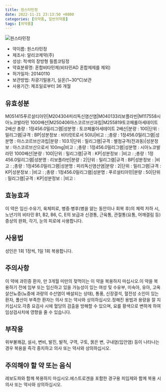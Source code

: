 ```yaml
---
title: 원스타민정
date: 2022-11-21 23:13:50 +0800
categories: [의약품, 일반의약품]
tags: [의약품]
---
```

![원스타민정](https://nedrug.mfds.go.kr/pbp/cmn/itemImageDownload/148232714538600047)

- 약이름: 원스타민정
- 제조사: 알리코제약(주)
- 성상: 적색의 장방형 필름코팅정
- 약효분류명: 혼합비타민제(비타민AD 혼합제제를 제외)
- 허가일자: 20140110
- 보관방법: 차광기밀용기, 실온(1~30℃)보관
- 사용기간: 제조일로부터 36 개월
## 유효성분
M051415푸르설티아민|M204304피리독신염산염|M040133리보플라빈|M117558시아노코발라민 1000배산|M250406아스코르브산과립|M255819토코페롤아세테이트 2배산
총량 : 1정456.0밀리그램|성분명 : 토코페롤아세테이트 2배산|분량 : 100|단위 : 밀리그램|규격 : BP|성분정보 : 비타민E로서 50IU|비고 : ;총량 : 1정456.0밀리그램|성분명 : 아스코르브산과립|분량 : 103.1|단위 : 밀리그램|규격 : 별첨규격(전과동)|성분정보 : 아스코르브산으로서 100mg|비고 : ;총량 : 1정456.0밀리그램|성분명 : 시아노코발라민 1000배산|분량 : 100|단위 : 밀리그램|규격 : KP|성분정보 : |비고 : ;총량 : 1정456.0밀리그램|성분명 : 리보플라빈|분량 : 2|단위 : 밀리그램|규격 : BP|성분정보 : |비고 : ;총량 : 1정456.0밀리그램|성분명 : 피리독신염산염|분량 : 2|단위 : 밀리그램|규격 : KP|성분정보 : |비고 : ;총량 : 1정456.0밀리그램|성분명 : 푸르설티아민|분량 : 50|단위 : 밀리그램|규격 : KP|성분정보 : |비고 :
## 효능효과
이 약은 임신∙수유기, 육체피로, 병중∙병후(병을 앓는 동안이나 회복 후)의 체력 저하 시, 노년기의 비타민 B1, B2, B6, C, E의 보급과 신경통, 근육통, 관절통(요통, 어깨결림 등) 증상의 완화, 각기, 눈의 피로에 사용합니다.
## 사용법
성인은 1회 1정씩, 1일 1회 복용합니다.
## 주의사항
이 약에 과민증 환자, 만 3개월 미만의 젖먹이는 이 약을 복용하지 마십시오.이 약을 복용하기 전에 임부 또는 임신하고 있을 가능성이 있는 여성 및 수유부, 미숙아, 유아, 고옥살산뇨증(뇨중에 과량의 수산염이 배설되는 상태), 통풍, 신장결석, 혈전성 소인이 있는 환자, 폴산이 부족한 환자는 의사 또는 약사와 상의하십시오.정해진 용법과 용량을 잘 지키십시오.각종 요검사 시에 혈당의 검출을 방해할 수 있으며, 요를 황색으로 변하게 하여 임상검사치에 영향을 줄 수 있습니다.
## 부작용
위부불쾌감, 설사, 변비, 발진, 발적, 구역, 구토, 묽은 변, 구내염(입안염) 등이 나타나는 경우 복용을 즉각 중지하고 의사 또는 약사와 상의하십시오.
## 주의해야 할 약 또는 음식
레보도파와 함께 복용하지 마십시오.에스트로겐을 포함한 경구용 피임제와 함께 복용 시 의사 또는 약사와 상의하십시오.
